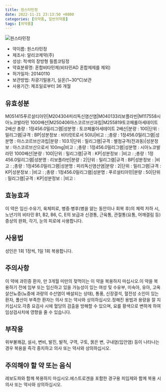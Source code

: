 ```yaml
---
title: 원스타민정
date: 2022-11-21 23:13:50 +0800
categories: [의약품, 일반의약품]
tags: [의약품]
---
```

![원스타민정](https://nedrug.mfds.go.kr/pbp/cmn/itemImageDownload/148232714538600047)

- 약이름: 원스타민정
- 제조사: 알리코제약(주)
- 성상: 적색의 장방형 필름코팅정
- 약효분류명: 혼합비타민제(비타민AD 혼합제제를 제외)
- 허가일자: 20140110
- 보관방법: 차광기밀용기, 실온(1~30℃)보관
- 사용기간: 제조일로부터 36 개월
## 유효성분
M051415푸르설티아민|M204304피리독신염산염|M040133리보플라빈|M117558시아노코발라민 1000배산|M250406아스코르브산과립|M255819토코페롤아세테이트 2배산
총량 : 1정456.0밀리그램|성분명 : 토코페롤아세테이트 2배산|분량 : 100|단위 : 밀리그램|규격 : BP|성분정보 : 비타민E로서 50IU|비고 : ;총량 : 1정456.0밀리그램|성분명 : 아스코르브산과립|분량 : 103.1|단위 : 밀리그램|규격 : 별첨규격(전과동)|성분정보 : 아스코르브산으로서 100mg|비고 : ;총량 : 1정456.0밀리그램|성분명 : 시아노코발라민 1000배산|분량 : 100|단위 : 밀리그램|규격 : KP|성분정보 : |비고 : ;총량 : 1정456.0밀리그램|성분명 : 리보플라빈|분량 : 2|단위 : 밀리그램|규격 : BP|성분정보 : |비고 : ;총량 : 1정456.0밀리그램|성분명 : 피리독신염산염|분량 : 2|단위 : 밀리그램|규격 : KP|성분정보 : |비고 : ;총량 : 1정456.0밀리그램|성분명 : 푸르설티아민|분량 : 50|단위 : 밀리그램|규격 : KP|성분정보 : |비고 :
## 효능효과
이 약은 임신∙수유기, 육체피로, 병중∙병후(병을 앓는 동안이나 회복 후)의 체력 저하 시, 노년기의 비타민 B1, B2, B6, C, E의 보급과 신경통, 근육통, 관절통(요통, 어깨결림 등) 증상의 완화, 각기, 눈의 피로에 사용합니다.
## 사용법
성인은 1회 1정씩, 1일 1회 복용합니다.
## 주의사항
이 약에 과민증 환자, 만 3개월 미만의 젖먹이는 이 약을 복용하지 마십시오.이 약을 복용하기 전에 임부 또는 임신하고 있을 가능성이 있는 여성 및 수유부, 미숙아, 유아, 고옥살산뇨증(뇨중에 과량의 수산염이 배설되는 상태), 통풍, 신장결석, 혈전성 소인이 있는 환자, 폴산이 부족한 환자는 의사 또는 약사와 상의하십시오.정해진 용법과 용량을 잘 지키십시오.각종 요검사 시에 혈당의 검출을 방해할 수 있으며, 요를 황색으로 변하게 하여 임상검사치에 영향을 줄 수 있습니다.
## 부작용
위부불쾌감, 설사, 변비, 발진, 발적, 구역, 구토, 묽은 변, 구내염(입안염) 등이 나타나는 경우 복용을 즉각 중지하고 의사 또는 약사와 상의하십시오.
## 주의해야 할 약 또는 음식
레보도파와 함께 복용하지 마십시오.에스트로겐을 포함한 경구용 피임제와 함께 복용 시 의사 또는 약사와 상의하십시오.
